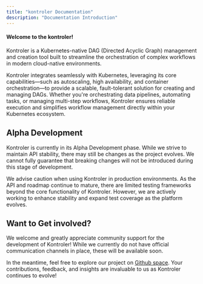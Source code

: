 ```yaml
---
title: "kontroler Documentation"
description: "Documentation Introduction"
---
```


<h4>Welcome to the kontroler!</h4>

Kontroler is a Kubernetes-native DAG (Directed Acyclic Graph) management and creation tool built to streamline the orchestration of complex workflows in modern cloud-native environments.

Kontroler integrates seamlessly with Kubernetes, leveraging its core capabilities—such as autoscaling, high availability, and container orchestration—to provide a scalable, fault-tolerant solution for creating and managing DAGs. Whether you're orchestrating data pipelines, automating tasks, or managing multi-step workflows, Kontroler ensures reliable execution and simplifies workflow management directly within your Kubernetes ecosystem.

## Alpha Development

Kontroler is currently in its Alpha Development phase. While we strive to maintain API stability, there may still be changes as the project evolves. We cannot fully guarantee that breaking changes will not be introduced during this stage of development.

We advise caution when using Kontroler in production environments. As the API and roadmap continue to mature, there are limited testing frameworks beyond the core functionality of Kontroler. However, we are actively working to enhance stability and expand test coverage as the platform evolves.

## Want to Get involved?

We welcome and greatly appreciate community support for the development of Kontroler! While we currently do not have official communication channels in place, these will be available soon.

In the meantime, feel free to explore our project on <a href="https://github.com/GreedyKomodoDragon/kontroler">Github space</a>. Your contributions, feedback, and insights are invaluable to us as Kontroler continues to evolve!